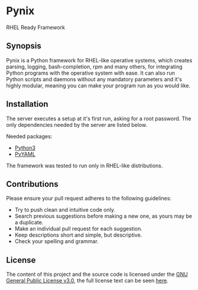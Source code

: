 # Pynix
RHEL Ready Framework

## Synopsis

Pynix is a Python framework for RHEL-like operative systems, which creates parsing, logging, bash-completion, rpm and many others, for integrating Python programs with the operative system with ease. It can also run Python scripts and daemons without any mandatory parameters and it's highly modular, meaning you can make your program run as you would like.

## Installation

The server executes a setup at it's first run, asking for a root password. The only dependencies needed by the server are listed below.

Needed packages:
- [Python3](https://www.python.org/download/releases/3.0/)
- [PyYAML](https://github.com/yaml/pyyaml)

The framework was tested to run only in RHEL-like distributions.

## Contributions

Please ensure your pull request adheres to the following guidelines:

- Try to push clean and intuitive code only. 
- Search previous suggestions before making a new one, as yours may be a duplicate.
- Make an individual pull request for each suggestion.
- Keep descriptions short and simple, but descriptive.
- Check your spelling and grammar.

## License

The content of this project and the source code is licensed under the [GNU General Public License v3.0](https://www.gnu.org/licenses/gpl-3.0.en.html), the full license text can be seen [here](LICENSE).